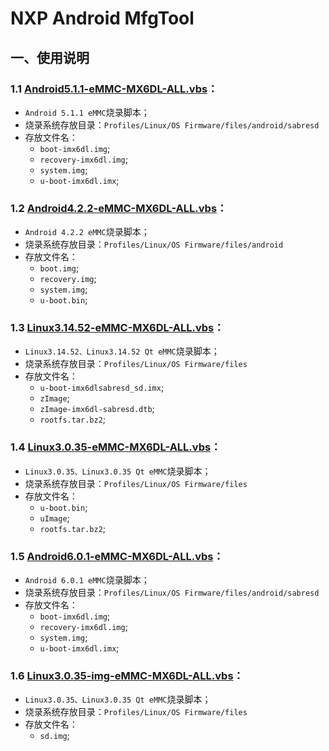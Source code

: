 # NXP Android MfgTool  

## 一、使用说明

### 1.1 [Android5.1.1-eMMC-MX6DL-ALL.vbs](Android5.1.1-eMMC-MX6DL-ALL.vbs)：

* `Android 5.1.1 eMMC`烧录脚本；
* 烧录系统存放目录：`Profiles/Linux/OS Firmware/files/android/sabresd`
* 存放文件名：
  * `boot-imx6dl.img`;
  * `recovery-imx6dl.img`;
  * `system.img`;
  * `u-boot-imx6dl.imx`;

### 1.2 [Android4.2.2-eMMC-MX6DL-ALL.vbs](Android4.2.2-eMMC-MX6DL-ALL.vbs)：

* `Android 4.2.2 eMMC`烧录脚本；
* 烧录系统存放目录：`Profiles/Linux/OS Firmware/files/android`
* 存放文件名：
  * `boot.img`;
  * `recovery.img`;
  * `system.img`;
  * `u-boot.bin`;

### 1.3 [Linux3.14.52-eMMC-MX6DL-ALL.vbs](Linux3.14.52-eMMC-MX6DL-ALL.vbs)：

* `Linux3.14.52、Linux3.14.52 Qt eMMC`烧录脚本；
* 烧录系统存放目录：`Profiles/Linux/OS Firmware/files`
* 存放文件名：
  * `u-boot-imx6dlsabresd_sd.imx`;
  * `zImage`;
  * `zImage-imx6dl-sabresd.dtb`;
  * `rootfs.tar.bz2`;

### 1.4 [Linux3.0.35-eMMC-MX6DL-ALL.vbs](Linux3.0.35-eMMC-MX6DL-ALL.vbs)：

* `Linux3.0.35、Linux3.0.35 Qt eMMC`烧录脚本；
* 烧录系统存放目录：`Profiles/Linux/OS Firmware/files`
* 存放文件名：
  * `u-boot.bin`;
  * `uImage`;
  * `rootfs.tar.bz2`;

### 1.5 [Android6.0.1-eMMC-MX6DL-ALL.vbs](Android6.0.1-eMMC-MX6DL-ALL.vbs)：

* `Android 6.0.1 eMMC`烧录脚本；
* 烧录系统存放目录：`Profiles/Linux/OS Firmware/files/android/sabresd`
* 存放文件名：
  * `boot-imx6dl.img`;
  * `recovery-imx6dl.img`;
  * `system.img`;
  * `u-boot-imx6dl.imx`;

### 1.6 [Linux3.0.35-img-eMMC-MX6DL-ALL.vbs](Linux3.0.35-img-eMMC-MX6DL-ALL.vbs)：

* `Linux3.0.35、Linux3.0.35 Qt eMMC`烧录脚本；
* 烧录系统存放目录：`Profiles/Linux/OS Firmware/files`
* 存放文件名：
  * `sd.img`;
